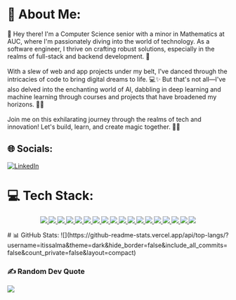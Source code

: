 # 💫 About Me:
👋 Hey there! I'm a Computer Science senior with a minor in Mathematics at AUC, where I'm passionately diving into the world of technology. As a software engineer, I thrive on crafting robust solutions, especially in the realms of full-stack and backend development. 🚀<br><br>With a slew of web and app projects under my belt, I've danced through the intricacies of code to bring digital dreams to life. 💻✨ But that's not all—I've also delved into the enchanting world of AI, dabbling in deep learning and machine learning through courses and projects that have broadened my horizons. 🧠💡<br><br>Join me on this exhilarating journey through the realms of tech and innovation! Let's build, learn, and create magic together. 🌟✨


## 🌐 Socials:
[![LinkedIn](https://img.shields.io/badge/LinkedIn-%230077B5.svg?logo=linkedin&logoColor=white)](https://linkedin.com/in/https://www.linkedin.com/in/salma-aly-4344241b6/) 

# 💻 Tech Stack:
<p align="center">
  <a href="https://skillicons.dev" target="_blank">
    <img src="https://skillicons.dev/icons?i=cpp,c,csharp" />
    <img src="https://skillicons.dev/icons?i=css3,html5" />
    <img src="https://skillicons.dev/icons?i=java,js" />
    <img src="https://skillicons.dev/icons?i=latex,python" />
    <img src="https://skillicons.dev/icons?i=rust,typescript" />
    <img src="https://skillicons.dev/icons?i=aws,dotnet" />
    <img src="https://skillicons.dev/icons?i=angular,angularjs" />
    <img src="https://skillicons.dev/icons?i=electron,flask" />
    <img src="https://skillicons.dev/icons?i=flutter,nextjs" />
    <img src="https://skillicons.dev/icons?i=nodejs,qt" />
    <img src="https://skillicons.dev/icons?i=react,redux" />
    <img src="https://skillicons.dev/icons?i=tauri,mysql" />
    <img src="https://skillicons.dev/icons?i=mongodb,sqlite" />
    <img src="https://skillicons.dev/icons?i=redis,keras" />
    <img src="https://skillicons.dev/icons?i=matplotlib,numpy" />
    <img src="https://skillicons.dev/icons?i=pandas,pytorch" />
    <img src="https://skillicons.dev/icons?i=scikitlearn,scipy" />
    <img src="https://skillicons.dev/icons?i=tensorflow" />
  </a>
</p>
# 📊 GitHub Stats:
![](https://github-readme-stats.vercel.app/api/top-langs/?username=itissalma&theme=dark&hide_border=false&include_all_commits=false&count_private=false&layout=compact)

### ✍️ Random Dev Quote
![](https://quotes-github-readme.vercel.app/api?type=horizontal&theme=radical)
